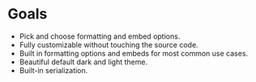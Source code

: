 # Goals

- Pick and choose formatting and embed options.
- Fully customizable without touching the source code.
- Built in formatting options and embeds for most common use cases.
- Beautiful default dark and light theme.
- Built-in serialization.
